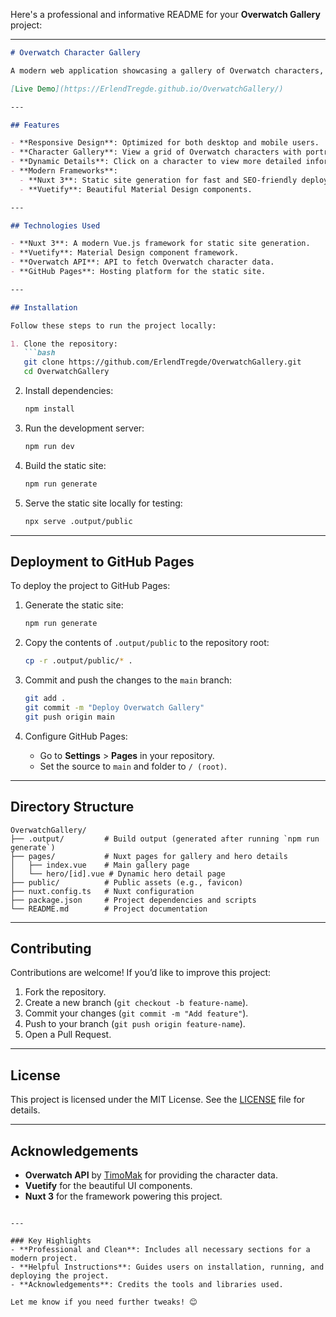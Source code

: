 Here's a professional and informative README for your **Overwatch Gallery** project:

---

```markdown
# Overwatch Character Gallery

A modern web application showcasing a gallery of Overwatch characters, built using **Nuxt 3** and **Vuetify**. Each character card links to a detailed page with additional information about the character.

[Live Demo](https://ErlendTregde.github.io/OverwatchGallery/)

---

## Features

- **Responsive Design**: Optimized for both desktop and mobile users.
- **Character Gallery**: View a grid of Overwatch characters with portraits and names.
- **Dynamic Details**: Click on a character to view more detailed information on a dedicated page.
- **Modern Frameworks**:
  - **Nuxt 3**: Static site generation for fast and SEO-friendly deployment.
  - **Vuetify**: Beautiful Material Design components.

---

## Technologies Used

- **Nuxt 3**: A modern Vue.js framework for static site generation.
- **Vuetify**: Material Design component framework.
- **Overwatch API**: API to fetch Overwatch character data.
- **GitHub Pages**: Hosting platform for the static site.

---

## Installation

Follow these steps to run the project locally:

1. Clone the repository:
   ```bash
   git clone https://github.com/ErlendTregde/OverwatchGallery.git
   cd OverwatchGallery
   ```

2. Install dependencies:
   ```bash
   npm install
   ```

3. Run the development server:
   ```bash
   npm run dev
   ```

4. Build the static site:
   ```bash
   npm run generate
   ```

5. Serve the static site locally for testing:
   ```bash
   npx serve .output/public
   ```

---

## Deployment to GitHub Pages

To deploy the project to GitHub Pages:

1. Generate the static site:
   ```bash
   npm run generate
   ```

2. Copy the contents of `.output/public` to the repository root:
   ```bash
   cp -r .output/public/* .
   ```

3. Commit and push the changes to the `main` branch:
   ```bash
   git add .
   git commit -m "Deploy Overwatch Gallery"
   git push origin main
   ```

4. Configure GitHub Pages:
   - Go to **Settings** > **Pages** in your repository.
   - Set the source to `main` and folder to `/ (root)`.

---

## Directory Structure

```plaintext
OverwatchGallery/
├── .output/         # Build output (generated after running `npm run generate`)
├── pages/           # Nuxt pages for gallery and hero details
│   ├── index.vue    # Main gallery page
│   └── hero/[id].vue # Dynamic hero detail page
├── public/          # Public assets (e.g., favicon)
├── nuxt.config.ts   # Nuxt configuration
├── package.json     # Project dependencies and scripts
└── README.md        # Project documentation
```

---

## Contributing

Contributions are welcome! If you’d like to improve this project:
1. Fork the repository.
2. Create a new branch (`git checkout -b feature-name`).
3. Commit your changes (`git commit -m "Add feature"`).
4. Push to your branch (`git push origin feature-name`).
5. Open a Pull Request.

---

## License

This project is licensed under the MIT License. See the [LICENSE](LICENSE) file for details.

---

## Acknowledgements

- **Overwatch API** by [TimoMak](https://timomak.github.io/Overwatch-API/) for providing the character data.
- **Vuetify** for the beautiful UI components.
- **Nuxt 3** for the framework powering this project.
```

---

### Key Highlights
- **Professional and Clean**: Includes all necessary sections for a modern project.
- **Helpful Instructions**: Guides users on installation, running, and deploying the project.
- **Acknowledgements**: Credits the tools and libraries used.

Let me know if you need further tweaks! 😊
